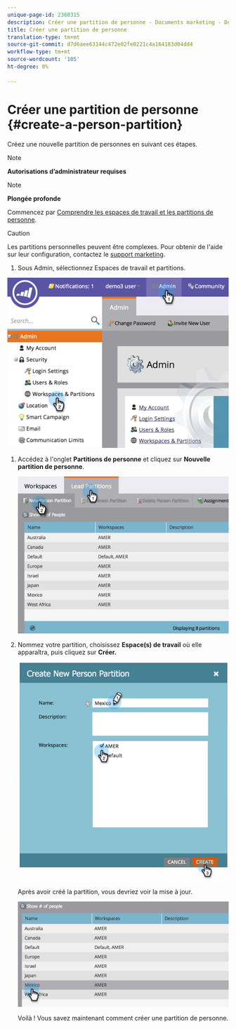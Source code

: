 ```yaml
---
unique-page-id: 2360315
description: Créer une partition de personne - Documents marketing - Documentation du produit
title: Créer une partition de personne
translation-type: tm+mt
source-git-commit: d7d6aee63144c472e02fe0221c4a164183d04dd4
workflow-type: tm+mt
source-wordcount: '105'
ht-degree: 0%

---
```



# Créer une partition de personne {#create-a-person-partition}

Créez une nouvelle partition de personnes en suivant ces étapes.

>[!NOTE]
>
>**Autorisations d’administrateur requises**

>[!NOTE]
>
>**Plongée profonde**
>
>Commencez par [Comprendre les espaces de travail et les partitions de personne](understanding-workspaces-and-person-partitions.md).

>[!CAUTION]
>
>Les partitions personnelles peuvent être complexes. Pour obtenir de l&#39;aide sur leur configuration, contactez le [support marketing](http://support.marketo.com/).

1. Sous Admin, sélectionnez Espaces de travail et partitions.

![](assets/image2014-9-17-11-3a32-3a12.png)

1. Accédez à l&#39;onglet **Partitions de personne** et cliquez sur **Nouvelle partition de personne**.

   ![](assets/two-2.png)

1. Nommez votre partition, choisissez **Espace(s) de travail** où elle apparaîtra, puis cliquez sur **Créer.**

   ![](assets/three-2.png)

   Après avoir créé la partition, vous devriez voir la mise à jour.

   ![](assets/four-2.png)

   Voilà ! Vous savez maintenant comment créer une partition de personne.


